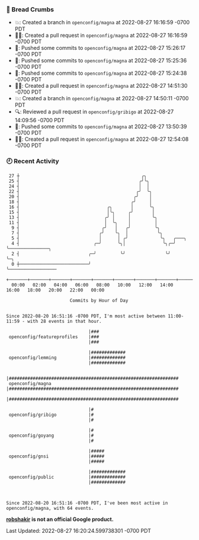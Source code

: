 ### 🍞 Bread Crumbs

 * 💥: Created a branch in `openconfig/magna` at 2022-08-27 16:16:59 -0700 PDT
 * ✍🏼: Created a pull request in `openconfig/magna` at 2022-08-27 16:16:59 -0700 PDT
 * 🚢: Pushed some commits to `openconfig/magna` at 2022-08-27 15:26:17 -0700 PDT
 * 🚢: Pushed some commits to `openconfig/magna` at 2022-08-27 15:25:36 -0700 PDT
 * 🚢: Pushed some commits to `openconfig/magna` at 2022-08-27 15:24:38 -0700 PDT
 * ✍🏼: Created a pull request in `openconfig/magna` at 2022-08-27 14:51:30 -0700 PDT
 * 💥: Created a branch in `openconfig/magna` at 2022-08-27 14:50:11 -0700 PDT
 * 🔍: Reviewed a pull request in  `openconfig/gribigo` at 2022-08-27 14:09:56 -0700 PDT
 * 🚢: Pushed some commits to `openconfig/magna` at 2022-08-27 13:50:39 -0700 PDT
 * ✍🏼: Created a pull request in `openconfig/magna` at 2022-08-27 12:54:08 -0700 PDT

### 🕘 Recent Activity
```
 27 ┼                                              ╭╮
 25 ┤                                             ╭╯╰╮
 24 ┤                                             │  │
 22 ┤                                            ╭╯  ╰╮
 20 ┤                                           ╭╯    │
 18 ┤                                          ╭╯     │
 16 ┤                                 ╭╮       │      ╰╮
 15 ┤                                 │╰╮     ╭╯       │
 13 ┤                                ╭╯ │     │        ╰╮
 11 ┤                                │  ╰╮    │         │
  9 ┤                               ╭╯   │   ╭╯         ╰╮
  7 ┤                              ╭╯    ╰╮  │           ╰╮
  5 ┤                              │      │ ╭╯            ╰╮   ╭───╮
  4 ┤                            ╭─╯      ╰╮│              ╰╮╭─╯   ╰───────────────╮
  2 ┤                          ╭─╯         ╰╯               ╰╯                     ╰─╮
  0 ┼──────────────────────────╯                                                     ╰──────────────────
    +───────+───────+───────+───────+───────+───────+───────+───────+───────+───────+───────+───────+────
  00:00   02:00   04:00   06:00   08:00   10:00   12:00   14:00   16:00   18:00   20:00   22:00   00:00   

						Commits by Hour of Day


Since 2022-08-20 16:51:16 -0700 PDT, I'm most active between 11:00-11:59 - with 28 events in that hour.

```



```
                               |###
 openconfig/featureprofiles    |###
                               |###

                               |#############
 openconfig/lemming            |#############
                               |#############

                               |################################################################
 openconfig/magna              |################################################################
                               |################################################################

                               |#
 openconfig/gribigo            |#
                               |#

                               |#
 openconfig/goyang             |#
                               |#

                               |#####
 openconfig/gnsi               |#####
                               |#####

                               |#############
 openconfig/public             |#############
                               |#############



Since 2022-08-20 16:51:16 -0700 PDT, I've been most active in openconfig/magna, with 64 events.

```
**[robshakir](mailto:robjs@google.com) is not an official Google product.**  


Last Updated: 2022-08-27 16:20:24.599738301 -0700 PDT
